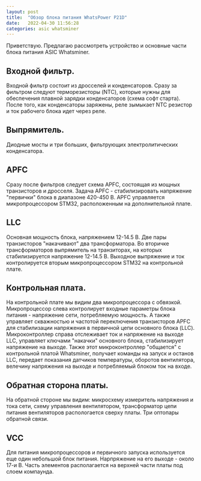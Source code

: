 ```yaml
---
layout: post
title:  "Обзор блока питания WhatsPower P21D"
date:   2022-04-30 11:56:28
categories: asic whatsminer
---
```

Приветствую. Предлагаю рассмотреть устройство и основные части блока питания ASIC Whatsminer.
## Входной фильтр.
Входной фильтр состоит из дросселей и конденсаторов. Сразу за фильтром следуют терморезисторы (NTC), которые нужны для обеспечения плавной зарядки конденсаторов (схема софт старта).
После того, как конденсаторы заряжены, реле зымыкает NTC резистор и ток рабочего блока идет через реле.
## Выпрямитель.
Диодные мосты и три больших, фильтрующих электролитических конденсатора.
## APFC
Сразу после фильтров следует схема APFC, состоящая из мощных транзисторов и дросселя. Задача APFC - стабилизировать напряжение "первички" блока в диапазоне 420-450 В. APFC управляется микропроцессором STM32, расположенным на дополнительной плате.

## LLC
Основная мощность блока, напряжением 12-14.5 В. Две пары транзисторов "накачивают" два трансформатора. Во вторичке трансформаторов выпрямитель на транзиторах, на которых стабилизируется напряжение 12-14.5 В.
Выходное выпряжение и ток контролируется вторым микропроцессором STM32 на контрольной плате.
## Контрольная плата.
На контрольной плате мы видим два микропроцессора с обвязкой. Микропроцессор слева контролирует входные параметры блока питания - напряжение сети, потребляемую мощность. А также управляет скважностью и частотой переключения транзисторов APFC для стабилизации напряжения в первичной цепи основного блока (LLC).
Микроконтроллер справа отслеживает ток и напряжение на выходе LLC, управляет ключами "накачки" основного блока, стабилизирует напряжение на выходе. Также этот микроконтроллер "общается" с контрольной платой Whatsminer, получает команды на запуск и останов LLC, передает показания датчиков температуры, оборотов вентилятора, велечину напряжения на выходе и потребляемый блоком ток на входе.
## Обратная сторона платы.
На обратной стороне мы видим: микросхему измеритель напряжения и тока сети, схему управления вентилятором, трансформатор цепи питания вентиляторов распологается сверху платы. Три оптопары обратной связи.
## VCC
Для питания микропроцессоров и первичного запуска используется еще один небольшой блок питания. Нарпряжение на его выходе - около 17-и В. Часть элементов располагается на верхней части платы под слоем компаунда.